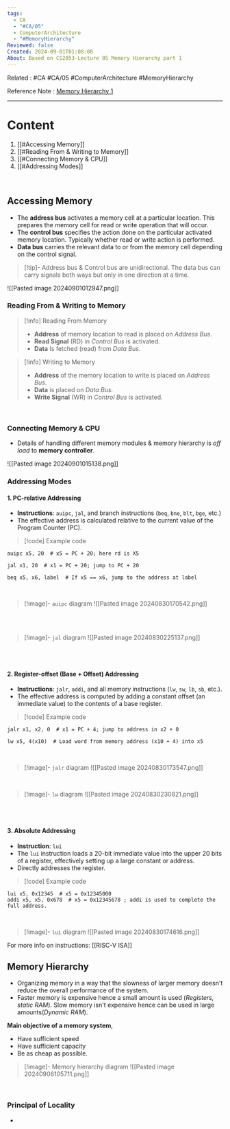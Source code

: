 ```yaml
---
tags:
  - CA
  - "#CA/05"
  - ComputerArchitecture
  - "#MemoryHierarchy"
Reviewed: false
Created: 2024-09-01T01:08:00
About: Based on CS2053-Lecture 05 Memory Hierarchy part 1
---
```

Related : #CA #CA/05 #ComputerArchitecture #MemoryHierarchy 

Reference Note : [Memory Hierarchy 1](file:///E:%5CAcademics%5CSEM%203%5CCS2053-Computer%20Architecture%5CLecture%20note%5C05%20-%20Memory%20Hierarchy%20I.pdf)

---
# Content
1. [[#Accessing Memory]]
2. [[#Reading From & Writing to Memory]]
3. [[#Connecting Memory & CPU]]
4. [[#Addressing Modes]]

<br>

## Accessing Memory
- The **address bus** activates a memory cell at a particular location. This prepares the memory cell for read or write operation that will occur.
- The **control bus** specifies the action done on the particular activated memory location. Typically whether read or write action is performed.
- **Data bus** carries the relevant data to or from the memory cell depending on the control signal.

> [!tip]- Address bus & Control bus are unidirectional. The data bus can carry signals both ways but only in one direction at a time.

![[Pasted image 20240901012947.png]]
<br>

### Reading From & Writing to Memory
> [!info] Reading From Memory
> - **Address** of memory location to read is placed on *Address Bus*.
> - **Read Signal** (RD) in *Control Bus* is activated.
> - **Data** Is fetched (read) from *Data Bus*.

> [!info] Writing to Memory
> - **Address** of the memory location to write is placed on *Address Bus*.
> - **Data** is placed on *Data Bus.*
> - **Write Signal** (WR) in *Control Bus* is activated.

<br>

### Connecting Memory & CPU
- Details of handling different memory modules & memory hierarchy is *off load* to **memory controller**.

![[Pasted image 20240901015138.png]]
<br>

### Addressing Modes

#### 1. PC-relative Addressing

- **Instructions**: `auipc`, `jal`, and branch instructions (`beq`, `bne`, `blt`, `bge`, etc.)
- The effective address is calculated relative to the current value of the Program Counter (PC).


> [!code] Example code
```assembly
auipc x5, 20  # x5 = PC + 20; here rd is X5

jal x1, 20  # x1 = PC + 20; jump to PC + 20

beq x5, x6, label  # If x5 == x6, jump to the address at label
```

<br>

> [!image]- `auipc` diagram
> ![[Pasted image 20240830170542.png]]

<br>
<br>

> [!image]- `jal` diagram
> ![[Pasted image 20240830225137.png]]

<br>
<br>

#### 2. Register-offset (Base + Offset) Addressing

- **Instructions**: `jalr`, `addi`, and all memory instructions (`lw`, `sw`, `lb`, `sb`, etc.).
- The effective address is computed by adding a constant offset (an immediate value) to the contents of a base register.


> [!code] Example code
```assembly
jalr x1, x2, 0  # x1 = PC + 4; jump to address in x2 + 0

lw x5, 4(x10)  # Load word from memory address (x10 + 4) into x5
```

<br>

> [!image]- `jalr` diagram
> ![[Pasted image 20240830173547.png]]

<br>

> [!image]- `lw` diagram
> ![[Pasted image 20240830230821.png]]

<br>
<br>

#### 3. Absolute Addressing

- **Instruction**: `lui`
- The `lui` instruction loads a 20-bit immediate value into the upper 20 bits of a register, effectively setting up a large constant or address.
- Directly addresses the register.

> [!code] Example code
```assembly
lui x5, 0x12345  # x5 = 0x12345000
addi x5, x5, 0x678  # x5 = 0x12345678 ; addi is used to complete the full address.
```

<br>

> [!image]- `lui` diagram
> ![[Pasted image 20240830174616.png]]

For more info on instructions: [[RISC-V ISA]]

## Memory Hierarchy
- Organizing memory in a way that the slowness of larger memory doesn't reduce the overall performance of the system.
- Faster memory is expensive hence a small amount is used (*Registers, static RAM*). Slow memory isn't expensive hence can be used in large amounts(*Dynamic RAM*).

**Main objective of a memory system**,
- Have sufficient speed
- Have sufficient capacity
- Be as cheap as possible.

> [!image]- Memory hierarchy diagram
> ![[Pasted image 20240906105711.png]]

<br>

### Principal of Locality
- 

